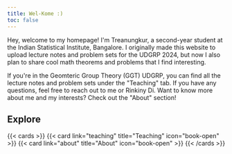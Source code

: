 ```yaml
---
title: Wel-Kome :)
toc: false
---
```


Hey, welcome to my homepage! I'm Treanungkur, a second-year student at the Indian Statistical Institute, Bangalore. I originally made this website to upload lecture notes and problem sets for the UDGRP 2024, but now I also plan to share cool math theorems and problems that I find interesting.

If you're in the Geomteric Group Theory (GGT) UDGRP, you can find all the lecture notes and problem sets under the "Teaching" tab. If you have any questions, feel free to reach out to me or Rinkiny Di. Want to know more about me and my interests? Check out the "About" section!

## Explore

{{< cards >}}
  {{< card link="teaching" title="Teaching" icon="book-open" >}}
  {{< card link="about" title="About" icon="book-open" >}}
{{< /cards >}}
